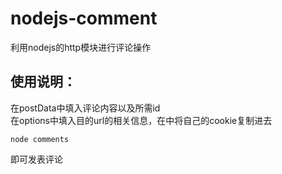 # nodejs-comment
  利用nodejs的http模块进行评论操作

## 使用说明：
在postData中填入评论内容以及所需id  
在options中填入目的url的相关信息，在<headers>中将自己的cookie复制进去  
```
node comments
```
即可发表评论  
  
